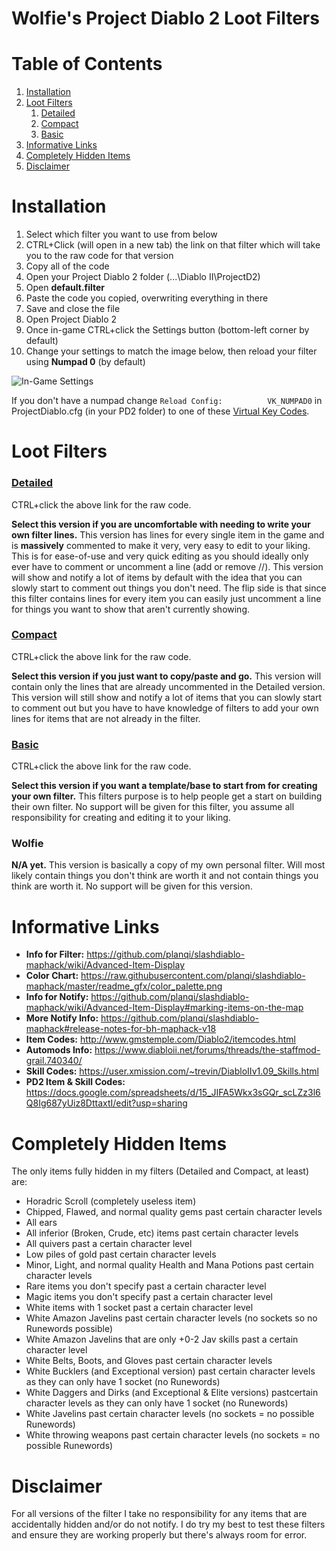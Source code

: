# Wolfie's Project Diablo 2 Loot Filters

# Table of Contents
1. [Installation](https://github.com/WolfieeifloW/pd2filter#installation)
1. [Loot Filters](https://github.com/WolfieeifloW/pd2filter#loot-filters)
   1. [Detailed](https://github.com/WolfieeifloW/pd2filter#detailed)
   1. [Compact](https://github.com/WolfieeifloW/pd2filter#compact)
   1. [Basic](https://github.com/WolfieeifloW/pd2filter#basic)
1. [Informative Links](https://github.com/WolfieeifloW/pd2filter#informative-links)
1. [Completely Hidden Items](https://github.com/WolfieeifloW/pd2filter#completely-hidden-items)
1. [Disclaimer](https://github.com/WolfieeifloW/pd2filter#disclaimer)

# Installation
1. Select which filter you want to use from below
1. CTRL+Click (will open in a new tab) the link on that filter which will take you to the raw code for that version
1. Copy all of the code
1. Open your Project Diablo 2 folder (...\Diablo II\ProjectD2)
1. Open **default.filter**
1. Paste the code you copied, overwriting everything in there
1. Save and close the file
1. Open Project Diablo 2
1. Once in-game CTRL+click the Settings button (bottom-left corner by default)
1. Change your settings to match the image below, then reload your filter using **Numpad 0** (by default)

![In-Game Settings](https://i.imgur.com/etdutvd.png)

If you don't have a numpad change `Reload Config:          VK_NUMPAD0` in ProjectDiablo.cfg (in your PD2 folder) to one of these [Virtual Key Codes](https://docs.microsoft.com/en-us/windows/win32/inputdev/virtual-key-codes).

# Loot Filters
### [Detailed](https://raw.githubusercontent.com/WolfieeifloW/pd2filter/main/detailed.filter)
CTRL+click the above link for the raw code.

**Select this version if you are uncomfortable with needing to write your own filter lines.** This version has lines for every single item in the game and is **massively** commented to make it very, very easy to edit to your liking. This is for ease-of-use and very quick editing as you should ideally only ever have to comment or uncomment a line (add or remove //). This version will show and notify a lot of items by default with the idea that you can slowly start to comment out things you don't need. The flip side is that since this filter contains lines for every item you can easily just uncomment a line for things you want to show that aren't currently showing.

### [Compact](https://raw.githubusercontent.com/WolfieeifloW/pd2filter/main/compact.filter)
CTRL+click the above link for the raw code.

**Select this version if you just want to copy/paste and go.** This version will contain only the lines that are already uncommented in the Detailed version. This version will still show and notify a lot of items that you can slowly start to comment out but you have to have knowledge of filters to add your own lines for items that are not already in the filter.

### [Basic](https://raw.githubusercontent.com/WolfieeifloW/pd2filter/main/basic.filter)
CTRL+click the above link for the raw code.

**Select this version if you want a template/base to start from for creating your own filter.** This filters purpose is to help people get a start on building their own filter. No support will be given for this filter, you assume all responsibility for creating and editing it to your liking.

### Wolfie
**N/A yet.** This version is basically a copy of my own personal filter. Will most likely contain things you don't think are worth it and not contain things you think are worth it. No support will be given for this version.

# Informative Links
* **Info for Filter:** <https://github.com/planqi/slashdiablo-maphack/wiki/Advanced-Item-Display>
* **Color Chart:** <https://raw.githubusercontent.com/planqi/slashdiablo-maphack/master/readme_gfx/color_palette.png>
* **Info for Notify:** <https://github.com/planqi/slashdiablo-maphack/wiki/Advanced-Item-Display#marking-items-on-the-map>
* **More Notify Info:** <https://github.com/planqi/slashdiablo-maphack#release-notes-for-bh-maphack-v18>
* **Item Codes:** <http://www.gmstemple.com/Diablo2/itemcodes.html>
* **Automods Info:** <https://www.diabloii.net/forums/threads/the-staffmod-grail.740340/>
* **Skill Codes:** <https://user.xmission.com/~trevin/DiabloIIv1.09_Skills.html>
* **PD2 Item & Skill Codes:** <https://docs.google.com/spreadsheets/d/15_JIFA5Wkx3sGQr_scLZz3l6Q8Ig687yUiz8DttaxtI/edit?usp=sharing>

# Completely Hidden Items
The only items fully hidden in my filters (Detailed and Compact, at least) are:
* Horadric Scroll (completely useless item)
* Chipped, Flawed, and normal quality gems past certain character levels
* All ears
* All inferior (Broken, Crude, etc) items past certain character levels
* All quivers past a certain character level
* Low piles of gold past certain character levels
* Minor, Light, and normal quality Health and Mana Potions past certain character levels
* Rare items you don't specify past a certain character level
* Magic items you don't specify past a certain character level
* White items with 1 socket past a certain character level
* White Amazon Javelins past certain character levels (no sockets so no Runewords possible)
* White Amazon Javelins that are only +0-2 Jav skills past a certain character level
* White Belts, Boots, and Gloves past certain character levels
* White Bucklers (and Exceptional version) past certain character levels as they can only have 1 socket (no Runewords)
* White Daggers and Dirks (and Exceptional & Elite versions) pastcertain character levels as they can only have 1 socket (no Runewords)
* White Javelins past certain character levels (no sockets = no possible Runewords)
* White throwing weapons past certain character levels (no sockets = no possible Runewords)

# Disclaimer
For all versions of the filter I take no responsibility for any items that are accidentally hidden and/or do not notify. I do try my best to test these filters and ensure they are working properly but there's always room for error.
